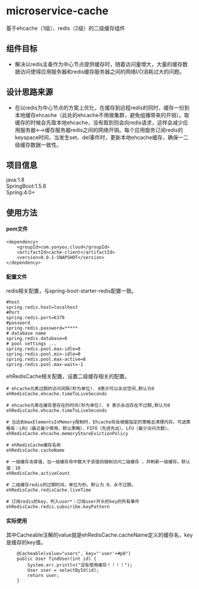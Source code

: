 # microservice-cache

基于ehcache（1级）、redis（2级）的二级缓存组件


## 组件目标
* 解决以redis主备作为中心节点提供缓存时，随着访问量增大，大量的缓存数据访问使得应用服务器和redis缓存服务器之间的网络I/O消耗过大的问题。


## 设计思路来源
* 在以redis为中心节点的方案上优化，在缓存到远程redis的同时，缓存一份到本地缓存ehcache（此处的ehcache不用做集群，避免组播带来的开销）。取缓存的时候会先取本地ehcache，没有取到则会向redis请求，这样会减少应用服务器<–>缓存服务器redis之间的网络开销。每个应用服务订阅redis的keyspace时间，当发生set、del事件时，更新本地ehcache缓存，确保一二级缓存数据一致性。

## 项目信息
java:1.8   
SpringBoot:1.5.8    
Spring:4.0+ 


## 使用方法
#### pom文件

``` 
<dependency>
    <groupId>com.yonyou.cloud</groupId>
    <artifactId>cache-client</artifactId>
    <version>0.0.1-SNAPSHOT</version>
</dependency>
```

#### 配置文件
redis相关配置，与spring-boot-starter-redis配置一致。
```
#host
spring.redis.host=localhost
#Port  
spring.redis.port=6379
#password
spring.redis.password=*****
# database name
spring.redis.database=0
# pool settings ...
spring.redis.pool.max-idle=8
spring.redis.pool.min-idle=0
spring.redis.pool.max-active=8
spring.redis.pool.max-wait=-1
```
ehRedisCache相关配置，设置二级缓存相关的配置。
```
# ehcache元素过期的访问间隔(秒为单位). 0表示可以永远空闲,默认为0
ehRedisCache.ehcache.timeToLiveSeconds 

# ehcache元素在缓存里存在的时间(秒为单位). 0 表示永远存在不过期,默认为0
ehRedisCache.ehcache.timeToLiveSeconds

# 当达到maxElementsInMemory限制时，Ehcache将会根据指定的策略去清理内存。可选策略有：LRU（最近最少使用，默认策略）、FIFO（先进先出）、LFU（最少访问次数）。
ehRedisCache.ehcache.memoryStoreEvictionPolicy

# ehRedisCache缓存名称
ehRedisCache.cacheName

# 一级缓存击穿值，当一级缓存命中数大于该值则强制访问二级缓存 ，并刷新一级缓存。默认值：10
ehRedisCache.activeCount

# 二级缓存redis的过期时间，单位为秒。默认为 0，永不过期。
ehRedisCache.redisCache.liveTime

# 订阅redis的key，列入user*：订阅user开头的key的所有事件
ehRedisCache.redis.subscribe.keyPattern
```
#### 实际使用
其中Cacheable注解的value就是ehRedisCache.cacheName定义的缓存名，key是缓存的key值。
```
    @Cacheable(value="users", key="'user'+#p0")
	public User findUser(int id) {
		System.err.println("没有使用缓存！！！！");
		User user = selectById(id);
		return user;
	}
```

